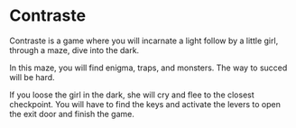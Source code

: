 # Contraste

Contraste is a game where you will incarnate a light follow by a little girl, through a maze, dive into the dark.

In this maze, you will find enigma, traps, and monsters. The way to succed will be hard.

If you loose the girl in the dark, she will cry and flee to the closest checkpoint. You will have to find the keys and activate the levers to open the exit door and finish the game.